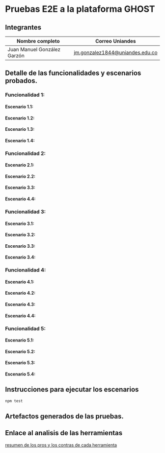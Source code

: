 # Pruebas E2E a la plataforma GHOST

## Integrantes
| Nombre completo             | Correo Uniandes                 |
|-----------------------------|---------------------------------|
| Juan Manuel González Garzón | jm.gonzalez1844@uniandes.edu.co |

## Detalle de  las funcionalidades y escenarios probados.

### Funcionalidad 1:

#### Escenario 1.1:

#### Escenario 1.2:

#### Escenario 1.3:

#### Escenario 1.4:

### Funcionalidad 2:

#### Escenario 2.1:

#### Escenario 2.2:

#### Escenario 3.3:

#### Escenario 4.4:

### Funcionalidad 3:

#### Escenario 3.1:

#### Escenario 3.2:

#### Escenario 3.3:

#### Escenario 3.4:

### Funcionalidad 4:

#### Escenario 4.1:

#### Escenario 4.2:

#### Escenario 4.3:

#### Escenario 4.4:

### Funcionalidad 5:

#### Escenario 5.1:

#### Escenario 5.2:

#### Escenario 5.3:

#### Escenario 5.4:

## Instrucciones para ejecutar los escenarios
```bash
npm test
```

## Artefactos generados de las pruebas.

## Enlace al analisis de las herramientas
[resumen de los pros y los contras de cada herramienta](https://github.com/juanmanuelgg/pruebas-e2e-ghost/wiki/Resumen-de-los-pros-y-los-contras-de-cada-herramienta)
